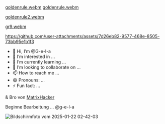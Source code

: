 [goldenrule.webm](https://github.com/user-attachments/assets/739674e8-33ec-4a8a-9373-6b2a62516908)
[goldenrule.webm](https://github.com/user-attachments/assets/c28530c0-bfdb-4006-af90-77f57b210f38)

[goldenrule2.webm](https://github.com/user-attachments/assets/525f9626-a2e6-4802-a463-2b855b216e8a)


[gr9.webm](https://github.com/user-attachments/assets/cfe99de2-3d76-4791-b423-7db67a866cb4)

https://github.com/user-attachments/assets/7d26eb82-9577-468e-8505-73bb95e1b1f3


- 👋 Hi, I’m @G-e-l-a
- 👀 I’m interested in ...
- 🌱 I’m currently learning ...
- 💞️ I’m looking to collaborate on ...
- 📫 How to reach me ...
- 😄 Pronouns: ...
- ⚡ Fun fact: ...

& Bro von [MatrixHacker](https://github.com/Znih)

<!---
G-e-l-a/G-e-l-a is a ✨ special ✨ repository because its `README.md` (this file) appears on your GitHub profile.
You can click the Preview link to take a look at your changes.
--->

Beginne Bearbeitung ... @g-e-l-a

![Bildschirmfoto vom 2025-01-22 02-42-03](https://github.com/user-attachments/assets/aba5b8e0-ba42-452c-9bf3-4a84f555b778)


